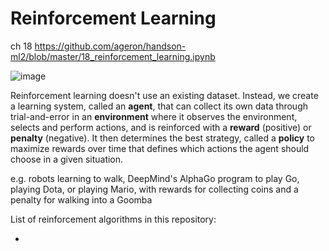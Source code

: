 # Reinforcement Learning

ch 18
https://github.com/ageron/handson-ml2/blob/master/18_reinforcement_learning.ipynb

![image](https://user-images.githubusercontent.com/89811204/132997613-982173db-9d8b-4470-9a39-5e7dd7878197.png)

Reinforcement learning doesn't use an existing dataset. Instead, we create a learning system, called an **agent**, that can collect its own data through trial-and-error in an **environment** where it observes the environment, selects and perform actions, and is reinforced with a **reward** (positive) or **penalty** (negative). It then determines the best strategy, called a **policy** to maximize rewards over time that defines which actions the agent should choose in a given situation.

e.g. robots learning to walk, DeepMind's AlphaGo program to play Go, playing Dota, or playing Mario, with rewards for collecting coins and a penalty for walking into a Goomba

List of reinforcement algorithms in this repository:
- []()

